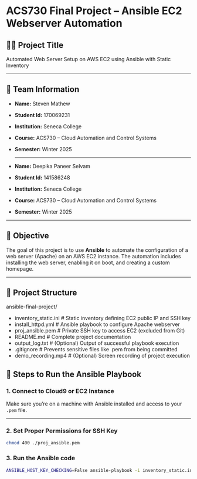 # ACS730 Final Project – Ansible EC2 Webserver Automation

## 👨‍💻 Project Title
Automated Web Server Setup on AWS EC2 using Ansible with Static Inventory

---

## 🧠 Team Information

- **Name:** Steven Mathew  
- **Student Id:** 170069231
- **Institution:** Seneca College  
- **Course:** ACS730 – Cloud Automation and Control Systems  
- **Semester:** Winter 2025

  ---

- **Name:** Deepika Paneer Selvam
- **Student Id:** 141586248
- **Institution:** Seneca College  
- **Course:** ACS730 – Cloud Automation and Control Systems  
- **Semester:** Winter 2025


---

## 🎯 Objective

The goal of this project is to use **Ansible** to automate the configuration of a web server (Apache) on an AWS EC2 instance. The automation includes installing the web server, enabling it on boot, and creating a custom homepage.

---

## 📂 Project Structure

ansible-final-project/
- inventory_static.ini        # Static inventory defining EC2 public IP and SSH key
- install_httpd.yml           # Ansible playbook to configure Apache webserver
-  proj_ansible.pem            # Private SSH key to access EC2 (excluded from Git)
-  README.md                   # Complete project documentation
-  output_log.txt              # (Optional) Output of successful playbook execution
- .gitignore                  # Prevents sensitive files like .pem from being committed
-  demo_recording.mp4          # (Optional) Screen recording of project execution

## 🚀 Steps to Run the Ansible Playbook

### 1. Connect to Cloud9 or EC2 Instance
Make sure you’re on a machine with Ansible installed and access to your `.pem` file.

---

### 2. Set Proper Permissions for SSH Key

```bash
chmod 400 ./proj_ansible.pem
```

### 3. Run the Ansible code
```bash
ANSIBLE_HOST_KEY_CHECKING=False ansible-playbook -i inventory_static.ini install_httpd.yml
```
